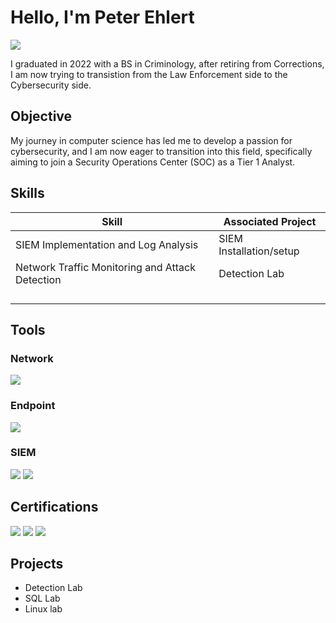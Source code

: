 # Hello, I'm Peter Ehlert
<a href="www.linkedin.com/in/peter-ehlert-58420185"><img src="https://img.shields.io/badge/-LinkedIn-0072b1?&style=for-the-badge&logo=linkedin&logoColor=white" /></a>

I graduated in 2022 with a BS in Criminology, after retiring from Corrections, I am now trying to transistion from the Law Enforcement side to the Cybersecurity side.

## Objective

My journey in computer science has led me to develop a passion for cybersecurity, and I am now eager to transition into this field, specifically aiming to join a Security Operations Center (SOC) as a Tier 1 Analyst.

## Skills


| Skill                                         | Associated Project         |
|-----------------------------------------------|----------------------------|
| SIEM Implementation and Log Analysis          | <a >SIEM Installation/setup</a>|
| Network Traffic Monitoring and Attack Detection | <a >Detection Lab</a>|
|         | |
|       | |
|                   | |
|  | |

## Tools

### Network
<div>
    <img src="https://img.shields.io/badge/-Wireshark-1679A7?&style=for-the-badge&logo=Wireshark&logoColor=white" />
   
</div>

### Endpoint
<div>
        <img src="https://img.shields.io/badge/-Autopsy-4B275F?style=for-the-badge&logoColor=white" />
</div>

### SIEM
<div>
    <img src="https://img.shields.io/badge/-Alien%20Vault%20OSSIM-007ACC?&style=for-the-badge&logo=AlienVault&logoColor=white" />
    <img src="https://img.shields.io/badge/-Splunk-000000?&style=for-the-badge&logo=Splunk&logoColor=white" />
</div>

## Certifications
<div>
<img src="https://img.shields.io/badge/-Security%2B-FF0000?&style=for-the-badge&logo=CompTIA&logoColor=white" />
<img src="https://img.shields.io/badge/-Security%20Blue%20Team%20Intro%20to%20Network%20Analysis-007ACC?style=for-the-badge" />
<img src="https://img.shields.io/badge/-Security%20Blue%20Team%20Intro%20to%20Digital%20Forensics-007ACC?style=for-the-badge" />


</div>

## Projects
- Detection Lab
- SQL Lab
- Linux lab

<!---
PE3674/PE3674 is a ✨ special ✨ repository because its `README.md` (this file) appears on your GitHub profile.
You can click the Preview link to take a look at your changes.
--->
